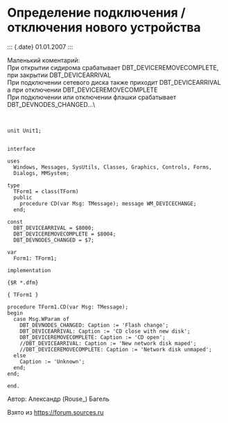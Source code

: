 Определение подключения / отключения нового устройства
======================================================

::: {.date}
01.01.2007
:::

Маленький коментарий:\
При открытии сидирома срабатывает DBT\_DEVICEREMOVECOMPLETE, при
закрытии DBT\_DEVICEARRIVAL\
При подключении сетевого диска также приходит DBT\_DEVICEARRIVAL а при
отключении DBT\_DEVICEREMOVECOMPLETE\
При подключении или отключении флэшки срабатывает
DBT\_DEVNODES\_CHANGED\...\

 

    unit Unit1;

     
    interface
     
    uses
      Windows, Messages, SysUtils, Classes, Graphics, Controls, Forms,
      Dialogs, MMSystem;
     
    type
      TForm1 = class(TForm)
      public
        procedure CD(var Msg: TMessage); message WM_DEVICECHANGE;
      end;
     
    const
      DBT_DEVICEARRIVAL = $8000;
      DBT_DEVICEREMOVECOMPLETE = $8004;
      DBT_DEVNODES_CHANGED = $7;
     
    var
      Form1: TForm1;
     
    implementation
     
    {$R *.dfm}
     
    { TForm1 }
     
    procedure TForm1.CD(var Msg: TMessage);
    begin
      case Msg.WParam of
        DBT_DEVNODES_CHANGED: Caption := 'Flash change';
        DBT_DEVICEARRIVAL: Caption := 'CD close with new disk';
        DBT_DEVICEREMOVECOMPLETE: Caption := 'CD open';
        //DBT_DEVICEARRIVAL: Caption := 'New network disk maped';
        //DBT_DEVICEREMOVECOMPLETE: Caption := 'Network disk unmaped';
      else
        Caption := 'Unknown';
      end;
    end;
     
    end.

Автор: Александр (Rouse\_) Багель

Взято из <https://forum.sources.ru>
